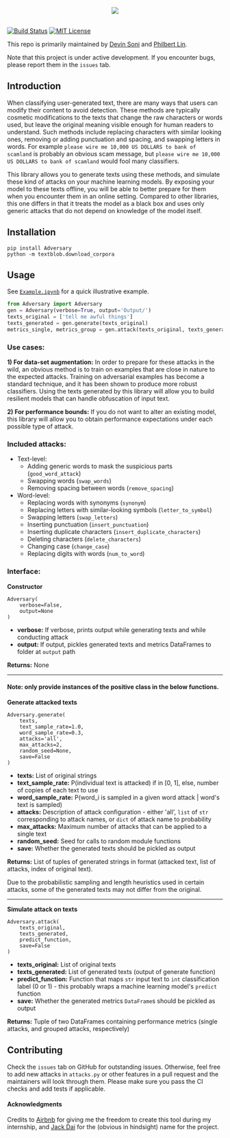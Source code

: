 <div align="center">
    <img src="adversary_name.png"></img>
</div>

<br>

[![Build Status](https://travis-ci.com/airbnb/artificial-adversary.svg?branch=master)](https://travis-ci.com/airbnb/artificial-adversary)
[![MIT License](https://img.shields.io/dub/l/vibe-d.svg)](https://github.com/100/Cranium/blob/master/LICENSE)

This repo is primarily maintained by [Devin Soni](https://github.com/100/) and [Philbert Lin](https://github.com/philin).

Note that this project is under active development. If you encounter bugs, please report them in the `issues` tab.

## Introduction

When classifying user-generated text, there are many ways that users can modify their content to avoid detection. These methods are typically cosmetic modifications to the texts that change the raw characters or words used, but leave the original meaning visible enough for human readers to understand. Such methods include replacing characters with similar looking ones, removing or adding punctuation and spacing, and swapping letters in words. For example `please wire me 10,000 US DOLLARS to bank of scamland` is probably an obvious scam message, but `please wire me 10,000 US DOLLARS to bank of scamland` would fool many classifiers.

This library allows you to generate texts using these methods, and simulate these kind of attacks on your machine learning models. By exposing your model to these texts offline, you will be able to better prepare for them when you encounter them in an online setting. Compared to other libraries, this one differs in that it treats the model as a black box and uses only generic attacks that do not depend on knowledge of the model itself.

## Installation

```
pip install Adversary
python -m textblob.download_corpora
```

## Usage

See [`Example.ipynb`](https://github.com/airbnb/artificial-adversary/blob/master/Example.ipynb) for a quick illustrative example.

```python
from Adversary import Adversary
gen = Adversary(verbose=True, output='Output/')
texts_original = ['tell me awful things']
texts_generated = gen.generate(texts_original)
metrics_single, metrics_group = gen.attack(texts_original, texts_generated, lambda x: 1)
```

### Use cases:
**1) For data-set augmentation:** In order to prepare for these attacks in the wild, an obvious method is to train on examples that are close in nature to the expected attacks. Training on adversarial examples has become a standard technique, and it has been shown to produce more robust classifiers. Using the texts generated by this library will allow you to build resilient models that can handle obfuscation of input text. 

**2) For performance bounds:** If you do not want to alter an existing model, this library will allow you to obtain performance expectations under each possible type of attack.

### Included attacks:
- Text-level:
    - Adding generic words to mask the suspicious parts (`good_word_attack`)
    - Swapping words (`swap_words`)
    - Removing spacing between words (`remove_spacing`)
- Word-level:
    - Replacing words with synonyms (`synonym`)
    - Replacing letters with similar-looking symbols (`letter_to_symbol`)
    - Swapping letters (`swap_letters`)
    - Inserting punctuation (`insert_punctuation`)
    - Inserting duplicate characters (`insert_duplicate_characters`)
    - Deleting characters (`delete_characters`)
    - Changing case (`change_case`)
    - Replacing digits with words (`num_to_word`)

### Interface:

**Constructor**
```
Adversary(
    verbose=False, 
    output=None
)
```
- **verbose:** If verbose, prints output while generating texts and while conducting attack
- **output:** If output, pickles generated texts and metrics DataFrames to folder at `output` path

**Returns:** None

---

#### Note: only provide instances of the positive class in the below functions.

**Generate attacked texts**
```
Adversary.generate(
    texts,
    text_sample_rate=1.0,
    word_sample_rate=0.3,
    attacks='all',
    max_attacks=2,
    random_seed=None,
    save=False
)
```
- **texts:** List of original strings
- **text_sample_rate:** P(individual text is attacked) if in [0, 1], else, number of copies of each text to use
- **word_sample_rate:** P(word_i is sampled in a given word attack | word's text is sampled)
- **attacks:** Description of attack configuration - either 'all', `list` of `str` corresponding to attack names, or `dict` of attack name to probability
- **max_attacks:** Maximum number of attacks that can be applied to a single text
- **random_seed:** Seed for calls to random module functions
- **save:** Whether the generated texts should be pickled as output

**Returns:** List of tuples of generated strings in format (attacked text, list of attacks, index of original text). 

Due to the probabilistic sampling and length heuristics used in certain attacks, some of the generated texts may not differ from the original.

---

**Simulate attack on texts**
```
Adversary.attack(
    texts_original, 
    texts_generated, 
    predict_function, 
    save=False
)
```
- **texts_original:** List of original texts
- **texts_generated:** List of generated texts (output of generate function)
- **predict_function:** Function that maps `str` input text to `int` classification label (0 or 1) - this probably wraps a machine learning model's `predict` function
- **save:** Whether the generated metrics `DataFrame`s should be pickled as output

**Returns:** Tuple of two DataFrames containing performance metrics (single attacks, and grouped attacks, respectively)

## Contributing

Check the `issues` tab on GitHub for outstanding issues. 
Otherwise, feel free to add new attacks in `attacks.py` or other features in a pull request and the maintainers will look through them.
Please make sure you pass the CI checks and add tests if applicable.

#### Acknowledgments

Credits to [Airbnb](https://airbnb.io/) for giving me the freedom to create this tool during my internship, and [Jack Dai](https://github.com/jdai8) for the (obvious in hindsight) name for the project.
